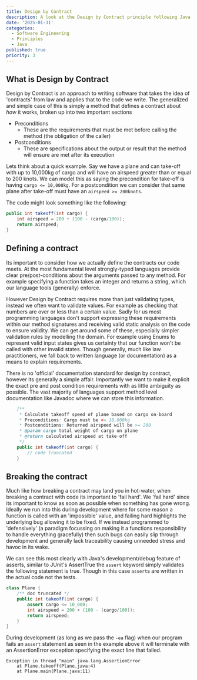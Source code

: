 ```yaml
---
title: Design by Contract
description: A look at the Design by Contract principle following Java standards
date: '2025-01-31'
categories:
  - Software Engineering
  - Principles
  - Java
published: true
priority: 3
---
```


## What is Design by Contract
Design by Contract is an approach to writing software that takes the idea of 'contracts' from law and applies that to the code we write. The generalized and simple case of this is simply a method that defines a contract about _how_ it works, broken up into two important sections
- Preconditions
  - These are the requirements that must be met before calling the method (the obligation of the caller)
- Postconditions
  - These are specifications about the output or result that the method will ensure are met after its execution

Lets think about a quick example. 
Say we have a plane and can take-off with up to 10,000kg of cargo and will have an airspeed greater than or equal to 200 knots. We can model this as saying the precondition for take-off is having `cargo <= 10,000kg`. For a postcondition we can consider that same plane after take-off must have an `airspeed >= 200knots`.

The code might look something like the following:
```java
public int takeoff(int cargo) {
    int airspeed = 200 + (100 - (cargo/100));
    return airspeed;
}
```


## Defining a contract
Its important to consider how we actually define the contracts our code meets. At the most fundamental level strongly-typed languages provide clear pre/post-conditions about the arguments passed to any method. For example specifying a function takes an integer and returns a string, which our language tools (generally) enforce.

However Design by Contract requires more than just validating types, instead we often want to validate values. For example as checking that numbers are over or less than a certain value. Sadly for us most programming languages don't support expressing these requirements within our method signatures and receiving valid static analysis on the code to ensure validity. We can get around some of these, especially simpler validation rules by modelling the domain. For example using Enums to represent valid input states gives us certainty that our function won't be called with other invalid states. Though generally, much like law practitioners, we fall back to written language (or documentation) as a means to explain requirements. 

There is no 'official' documentation standard for design by contract, however its generally a simple affair. Importantly we want to make it explicit the exact pre and post condition requirements with as little ambiguity as possible. The vast majority of languages support method level documentation like Javadoc where we can store this information.

```java
    /**
     * Calculate takeoff speed of plane based on cargo on-board
     * Preconditions: Cargo must be <= 10,000kg
     * Postconditions: Returned airspeed will be >= 200
     * @param cargo total weight of cargo on plane
     * @return calculated airspeed at take-off
     */
    public int takeoff(int cargo) {
        // code truncated
    }
```

## Breaking the contract

Much like how breaking a contract may land you in hot-water, when breaking a contract with code its important to 'fail hard'. We 'fail hard' since its important to know as soon as possible when something has gone wrong. Ideally we run into this during development where for some reason a function is called with an 'impossible' value, and failing hard highlights the underlying bug allowing it to be fixed. If we instead programmed to 'defensively' (a paradigm focussing on making it a functions responsibility to handle everything gracefully) then such bugs can easily slip through development and generally lack traceability causing unneeded stress and havoc in its wake.

We can see this most clearly with Java's development/debug feature of asserts, similar to JUnit's AssertTrue the `assert` keyword simply validates the following statement is true. Though in this case `assert`s are written in the actual code not the tests.

```java
class Plane {
    /** doc truncated */
    public int takeoff(int cargo) {
        assert cargo <= 10_000;
        int airspeed = 200 + (100 - (cargo/100));
        return airspeed;
    }
}
```

During development (as long as we pass the `-ea` flag) when our program fails an `assert` statement as seen in the example above it will terminate with an AssertionError exception specifying the exact line that failed.

```
Exception in thread "main" java.lang.AssertionError
	at Plane.takeoff(Plane.java:4)
	at Plane.main(Plane.java:11)
```


<!-- ## A complete example -->
<!-- Come up with a more fleshed out example that has good javadoc explaining the contract, assertions, ... encorporate some more edge case scenarios such as overflow -->
